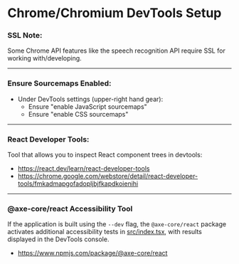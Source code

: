 # Chrome/Chromium DevTools Setup

### SSL Note:

Some Chrome API features like the speech recognition API require SSL for working with/developing.

---

### Ensure Sourcemaps Enabled:

* Under DevTools settings (upper-right hand gear):
    - Ensure "enable JavaScript sourcemaps"
    - Ensure "enable CSS sourcemaps"

---

### React Developer Tools:

Tool that allows you to inspect React component trees in devtools:

* https://react.dev/learn/react-developer-tools
* https://chrome.google.com/webstore/detail/react-developer-tools/fmkadmapgofadopljbjfkapdkoienihi

---

### @axe-core/react Accessibility Tool

If the application is built using the `--dev` flag, the `@axe-core/react` package activates additional accessibility tests in [src/index.tsx](src/index.tsx), with results displayed in the DevTools console.

* https://www.npmjs.com/package/@axe-core/react
